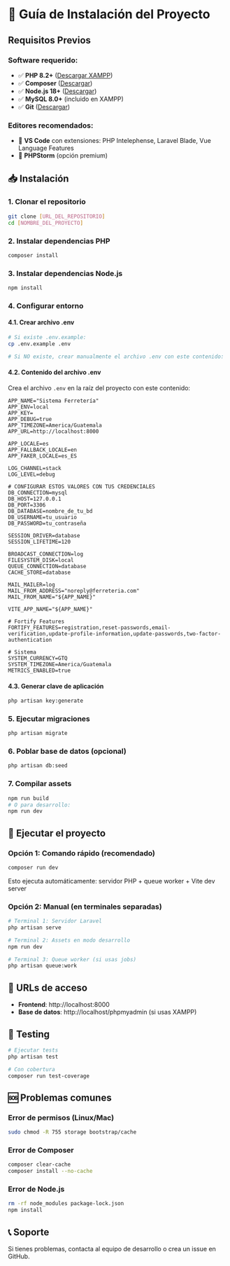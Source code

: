 # 🚀 Guía de Instalación del Proyecto

## Requisitos Previos

### Software requerido:
- ✅ **PHP 8.2+** ([Descargar XAMPP](https://www.apachefriends.org/))
- ✅ **Composer** ([Descargar](https://getcomposer.org/download/))
- ✅ **Node.js 18+** ([Descargar](https://nodejs.org/))
- ✅ **MySQL 8.0+** (incluido en XAMPP)
- ✅ **Git** ([Descargar](https://git-scm.com/))

### Editores recomendados:
- 🎯 **VS Code** con extensiones: PHP Intelephense, Laravel Blade, Vue Language Features
- 🎯 **PHPStorm** (opción premium)

## 📥 Instalación

### 1. Clonar el repositorio
```bash
git clone [URL_DEL_REPOSITORIO]
cd [NOMBRE_DEL_PROYECTO]
```

### 2. Instalar dependencias PHP
```bash
composer install
```

### 3. Instalar dependencias Node.js
```bash
npm install
```

### 4. Configurar entorno

#### 4.1. Crear archivo .env
```bash
# Si existe .env.example:
cp .env.example .env

# Si NO existe, crear manualmente el archivo .env con este contenido:
```

#### 4.2. Contenido del archivo .env
Crea el archivo `.env` en la raíz del proyecto con este contenido:
```env
APP_NAME="Sistema Ferretería"
APP_ENV=local
APP_KEY=
APP_DEBUG=true
APP_TIMEZONE=America/Guatemala
APP_URL=http://localhost:8000

APP_LOCALE=es
APP_FALLBACK_LOCALE=en
APP_FAKER_LOCALE=es_ES

LOG_CHANNEL=stack
LOG_LEVEL=debug

# CONFIGURAR ESTOS VALORES CON TUS CREDENCIALES
DB_CONNECTION=mysql
DB_HOST=127.0.0.1
DB_PORT=3306
DB_DATABASE=nombre_de_tu_bd
DB_USERNAME=tu_usuario
DB_PASSWORD=tu_contraseña

SESSION_DRIVER=database
SESSION_LIFETIME=120

BROADCAST_CONNECTION=log
FILESYSTEM_DISK=local
QUEUE_CONNECTION=database
CACHE_STORE=database

MAIL_MAILER=log
MAIL_FROM_ADDRESS="noreply@ferreteria.com"
MAIL_FROM_NAME="${APP_NAME}"

VITE_APP_NAME="${APP_NAME}"

# Fortify Features
FORTIFY_FEATURES=registration,reset-passwords,email-verification,update-profile-information,update-passwords,two-factor-authentication

# Sistema
SYSTEM_CURRENCY=GTQ
SYSTEM_TIMEZONE=America/Guatemala
METRICS_ENABLED=true
```

#### 4.3. Generar clave de aplicación
```bash
php artisan key:generate
```

### 5. Ejecutar migraciones
```bash
php artisan migrate
```

### 6. Poblar base de datos (opcional)
```bash
php artisan db:seed
```

### 7. Compilar assets
```bash
npm run build
# O para desarrollo:
npm run dev
```

## 🚀 Ejecutar el proyecto

### Opción 1: Comando rápido (recomendado)
```bash
composer run dev
```
Esto ejecuta automáticamente: servidor PHP + queue worker + Vite dev server

### Opción 2: Manual (en terminales separadas)
```bash
# Terminal 1: Servidor Laravel
php artisan serve

# Terminal 2: Assets en modo desarrollo
npm run dev

# Terminal 3: Queue worker (si usas jobs)
php artisan queue:work
```

## 🔗 URLs de acceso
- **Frontend**: http://localhost:8000
- **Base de datos**: http://localhost/phpmyadmin (si usas XAMPP)

## 🧪 Testing
```bash
# Ejecutar tests
php artisan test

# Con cobertura
composer run test-coverage
```

## 🆘 Problemas comunes

### Error de permisos (Linux/Mac)
```bash
sudo chmod -R 755 storage bootstrap/cache
```

### Error de Composer
```bash
composer clear-cache
composer install --no-cache
```

### Error de Node.js
```bash
rm -rf node_modules package-lock.json
npm install
```

## 📞 Soporte
Si tienes problemas, contacta al equipo de desarrollo o crea un issue en GitHub. 
